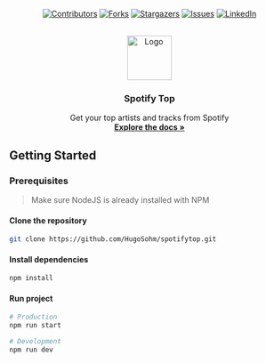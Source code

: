 <!-- PROJECT SHIELDS -->
<div align="center">

[![Contributors][contributors-shield]][contributors-url]
[![Forks][forks-shield]][forks-url]
[![Stargazers][stars-shield]][stars-url]
[![Issues][issues-shield]][issues-url]
[![LinkedIn][linkedin-shield]][linkedin-url]

</div>

<!-- PROJECT LOGO -->
<br />
<div align="center">
  <a href="https://github.com/HugoSohm/spotifytop">
    <img src="https://cdn.pixabay.com/photo/2021/12/11/06/40/spotify-6862049_1280.png" alt="Logo" width="80" height="80">
  </a>

<h3 align="center">Spotify Top</h3>

  <p align="center">
    Get your top artists and tracks from Spotify
    <br />
    <a href="https://github.com/HugoSohm/spotifytop"><strong>Explore the docs »</strong></a>
  </p>
</div>

<!-- GETTING STARTED -->
## Getting Started
### Prerequisites
> Make sure NodeJS is already installed with NPM

#### Clone the repository
```bash
git clone https://github.com/HugoSohm/spotifytop.git
```

#### Install dependencies
```sh
npm install
```

#### Run project
```sh
# Production
npm run start

# Development
npm run dev
```

<!-- MARKDOWN LINKS & IMAGES -->
[contributors-shield]: https://img.shields.io/github/contributors/HugoSohm/spotifytop.svg?style=for-the-badge
[contributors-url]: https://github.com/HugoSohm/spotifytop/graphs/contributors
[forks-shield]: https://img.shields.io/github/forks/HugoSohm/spotifytop.svg?style=for-the-badge
[forks-url]: https://github.com/HugoSohm/spotifytop/network/members
[stars-shield]: https://img.shields.io/github/stars/HugoSohm/spotifytop.svg?style=for-the-badge
[stars-url]: https://github.com/HugoSohm/spotifytop/stargazers
[issues-shield]: https://img.shields.io/github/issues/HugoSohm/spotifytop.svg?style=for-the-badge
[issues-url]: https://github.com/HugoSohm/spotifytop/issues
[linkedin-shield]: https://img.shields.io/badge/-LinkedIn-black.svg?style=for-the-badge&logo=linkedin&colorB=555
[linkedin-url]: https://www.linkedin.com/in/hugo-sohm